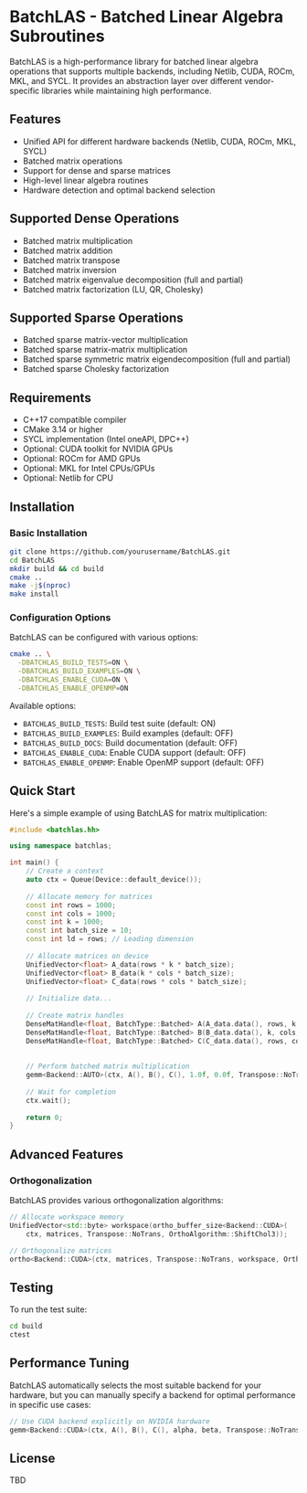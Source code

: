 # BatchLAS - Batched Linear Algebra Subroutines

BatchLAS is a high-performance library for batched linear algebra operations that supports multiple backends, including Netlib, CUDA, ROCm, MKL, and SYCL. It provides an abstraction layer over different vendor-specific libraries while maintaining high performance.

## Features

- Unified API for different hardware backends (Netlib, CUDA, ROCm, MKL, SYCL)
- Batched matrix operations
- Support for dense and sparse matrices
- High-level linear algebra routines 
- Hardware detection and optimal backend selection

## Supported Dense Operations
- Batched matrix multiplication
- Batched matrix addition
- Batched matrix transpose
- Batched matrix inversion
- Batched matrix eigenvalue decomposition (full and partial)
- Batched matrix factorization (LU, QR, Cholesky)

## Supported Sparse Operations
- Batched sparse matrix-vector multiplication
- Batched sparse matrix-matrix multiplication
- Batched sparse symmetric matrix eigendecomposition (full and partial)    
- Batched sparse Cholesky factorization

## Requirements

- C++17 compatible compiler
- CMake 3.14 or higher
- SYCL implementation (Intel oneAPI, DPC++)
- Optional: CUDA toolkit for NVIDIA GPUs
- Optional: ROCm for AMD GPUs
- Optional: MKL for Intel CPUs/GPUs
- Optional: Netlib for CPU

## Installation

### Basic Installation

```bash
git clone https://github.com/yourusername/BatchLAS.git
cd BatchLAS
mkdir build && cd build
cmake ..
make -j$(nproc)
make install
```

### Configuration Options

BatchLAS can be configured with various options:

```bash
cmake .. \
  -DBATCHLAS_BUILD_TESTS=ON \
  -DBATCHLAS_BUILD_EXAMPLES=ON \
  -DBATCHLAS_ENABLE_CUDA=ON \
  -DBATCHLAS_ENABLE_OPENMP=ON
```

Available options:
- `BATCHLAS_BUILD_TESTS`: Build test suite (default: ON)
- `BATCHLAS_BUILD_EXAMPLES`: Build examples (default: OFF)
- `BATCHLAS_BUILD_DOCS`: Build documentation (default: OFF)
- `BATCHLAS_ENABLE_CUDA`: Enable CUDA support (default: OFF)
- `BATCHLAS_ENABLE_OPENMP`: Enable OpenMP support (default: OFF)

## Quick Start

Here's a simple example of using BatchLAS for matrix multiplication:

```cpp
#include <batchlas.hh>

using namespace batchlas;

int main() {
    // Create a context
    auto ctx = Queue(Device::default_device());
    
    // Allocate memory for matrices
    const int rows = 1000;
    const int cols = 1000;
    const int k = 1000;
    const int batch_size = 10;
    const int ld = rows; // Leading dimension
    
    // Allocate matrices on device
    UnifiedVector<float> A_data(rows * k * batch_size);
    UnifiedVector<float> B_data(k * cols * batch_size);
    UnifiedVector<float> C_data(rows * cols * batch_size);
    
    // Initialize data...
    
    // Create matrix handles
    DenseMatHandle<float, BatchType::Batched> A(A_data.data(), rows, k, ld, rows*k, batch_size);
    DenseMatHandle<float, BatchType::Batched> B(B_data.data(), k, cols, k, k*cols, batch_size);
    DenseMatHandle<float, BatchType::Batched> C(C_data.data(), rows, cols, ld, rows*cols, batch_size);
    
    
    // Perform batched matrix multiplication
    gemm<Backend::AUTO>(ctx, A(), B(), C(), 1.0f, 0.0f, Transpose::NoTrans, Transpose::NoTrans);
    
    // Wait for completion
    ctx.wait();
    
    return 0;
}
```

## Advanced Features

### Orthogonalization

BatchLAS provides various orthogonalization algorithms:

```cpp
// Allocate workspace memory
UnifiedVector<std::byte> workspace(ortho_buffer_size<Backend::CUDA>(
    ctx, matrices, Transpose::NoTrans, OrthoAlgorithm::ShiftChol3));

// Orthogonalize matrices
ortho<Backend::CUDA>(ctx, matrices, Transpose::NoTrans, workspace, OrthoAlgorithm::ShiftChol3);
```

## Testing

To run the test suite:

```bash
cd build
ctest
```

## Performance Tuning

BatchLAS automatically selects the most suitable backend for your hardware, but you can manually specify a backend for optimal performance in specific use cases:

```cpp
// Use CUDA backend explicitly on NVIDIA hardware
gemm<Backend::CUDA>(ctx, A(), B(), C(), alpha, beta, Transpose::NoTrans, Transpose::NoTrans);
```


## License

TBD
